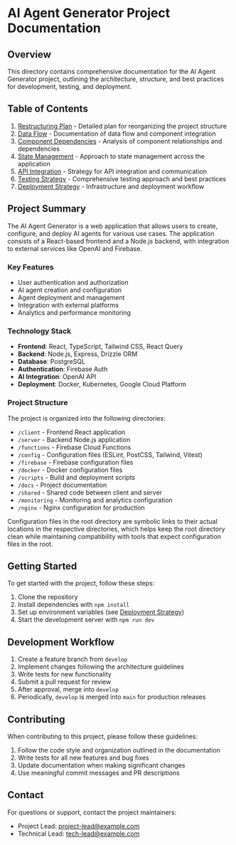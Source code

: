# AI Agent Generator Project Documentation

## Overview

This directory contains comprehensive documentation for the AI Agent Generator project, outlining the architecture, structure, and best practices for development, testing, and deployment.

## Table of Contents

1. [Restructuring Plan](./RESTRUCTURING-PLAN.md) - Detailed plan for reorganizing the project structure
2. [Data Flow](./DATA-FLOW.md) - Documentation of data flow and component integration
3. [Component Dependencies](./COMPONENT-DEPENDENCIES.md) - Analysis of component relationships and dependencies
4. [State Management](./STATE-MANAGEMENT.md) - Approach to state management across the application
5. [API Integration](./API-INTEGRATION.md) - Strategy for API integration and communication
6. [Testing Strategy](./TESTING-STRATEGY.md) - Comprehensive testing approach and best practices
7. [Deployment Strategy](./DEPLOYMENT-STRATEGY.md) - Infrastructure and deployment workflow

## Project Summary

The AI Agent Generator is a web application that allows users to create, configure, and deploy AI agents for various use cases. The application consists of a React-based frontend and a Node.js backend, with integration to external services like OpenAI and Firebase.

### Key Features

- User authentication and authorization
- AI agent creation and configuration
- Agent deployment and management
- Integration with external platforms
- Analytics and performance monitoring

### Technology Stack

- **Frontend**: React, TypeScript, Tailwind CSS, React Query
- **Backend**: Node.js, Express, Drizzle ORM
- **Database**: PostgreSQL
- **Authentication**: Firebase Auth
- **AI Integration**: OpenAI API
- **Deployment**: Docker, Kubernetes, Google Cloud Platform

### Project Structure

The project is organized into the following directories:

- `/client` - Frontend React application
- `/server` - Backend Node.js application
- `/functions` - Firebase Cloud Functions
- `/config` - Configuration files (ESLint, PostCSS, Tailwind, Vitest)
- `/firebase` - Firebase configuration files
- `/docker` - Docker configuration files
- `/scripts` - Build and deployment scripts
- `/docs` - Project documentation
- `/shared` - Shared code between client and server
- `/monitoring` - Monitoring and analytics configuration
- `/nginx` - Nginx configuration for production

Configuration files in the root directory are symbolic links to their actual locations in the respective directories, which helps keep the root directory clean while maintaining compatibility with tools that expect configuration files in the root.

## Getting Started

To get started with the project, follow these steps:

1. Clone the repository
2. Install dependencies with `npm install`
3. Set up environment variables (see [Deployment Strategy](./DEPLOYMENT-STRATEGY.md))
4. Start the development server with `npm run dev`

## Development Workflow

1. Create a feature branch from `develop`
2. Implement changes following the architecture guidelines
3. Write tests for new functionality
4. Submit a pull request for review
5. After approval, merge into `develop`
6. Periodically, `develop` is merged into `main` for production releases

## Contributing

When contributing to this project, please follow these guidelines:

1. Follow the code style and organization outlined in the documentation
2. Write tests for all new features and bug fixes
3. Update documentation when making significant changes
4. Use meaningful commit messages and PR descriptions

## Contact

For questions or support, contact the project maintainers:

- Project Lead: [project-lead@example.com](mailto:project-lead@example.com)
- Technical Lead: [tech-lead@example.com](mailto:tech-lead@example.com) 